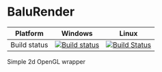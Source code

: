 # BaluRender

Platform | Windows | Linux
---------|---------|-------
Build status | [![Build status](https://ci.appveyor.com/api/projects/status/mjtas13ldg1xp2rw?svg=true)](https://ci.appveyor.com/project/HumMan/balurender) | [![Build Status](https://travis-ci.org/HumMan/BaluRender.svg?branch=master)](https://travis-ci.org/HumMan/BaluRender)

Simple 2d OpenGL wrapper
